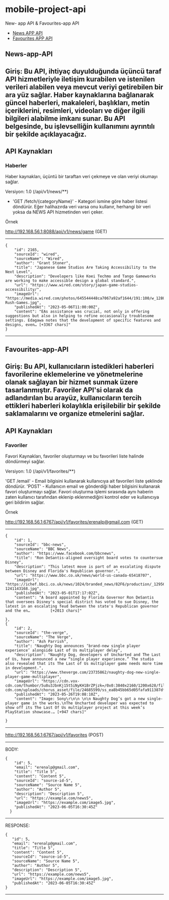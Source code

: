 # mobile-project-api
New- app API &amp; Favourites-app API

* [News APP API](#News-app-API)
* [Favourites APP API](#Favourites-app-API)

## News-app-API ##

## Giriş: Bu API, ihtiyaç duyulduğunda üçüncü taraf API hizmetleriyle iletişim kurabilen ve istenilen verileri alabilen veya mevcut veriyi getirebilen bir ara yüz sağlar. Haber kaynaklarına bağlanarak güncel haberleri, makaleleri, başlıkları, metin içeriklerini, resimleri, videoları ve diğer ilgili bilgileri alabilme imkanı sunar. Bu API belgesinde, bu işlevselliğin kullanımını ayrıntılı bir şekilde açıklayacağız.

## API Kaynakları

### Haberler

Haber kaynakları, üçüntü bir taraftan veri çekmeye ve olan veriyi okumayı sağlar.

Versiyon: 1.0 (/api/v1/news/**)

- 'GET /fetch/{categoryName}' - Kategori ismine göre haber listesi döndürür. Eğer halihazırda veri varsa onu kullanır, herhangi bir veri yoksa da NEWS API hizmetinden veri çeker.

Örnek

http://192.168.56.1:8088/api/v1/news/game (GET)
***********************************************
```
{
    "id": 2165,
    "sourceId": "wired",
    "sourceName": "Wired",
    "author": "Grant Stoner",
    "title": "Japanese Game Studios Are Taking Accessibility to the Next Level",
    "description": "Developers like Koei Techmo and Tango Gameworks are working to make accessible design a global standard.",
    "url": "https://www.wired.com/story/japan-game-studios-accessibility/",
    "imageUrl": "https://media.wired.com/photos/645544448ca7067a92af1644/191:100/w_1280,c_limit/HiFi-Rush-Games.jpg",
    "publishedAt": "2023-05-06T11:00:00Z",
    "content": "EAs assistance was crucial, not only in offering suggestions but also in helping to refine occasionally troublesome settings. Edagawa notes that the development of specific features and designs, even… [+3367 chars]"
}
```
***********************************************

## Favourites-app-API ##

## Giriş: Bu API, kullanıcıların istedikleri haberleri favorilerine eklemelerine ve yönetmelerine olanak sağlayan bir hizmet sunmak üzere tasarlanmıştır. Favoriler API'si olarak da adlandırılan bu arayüz, kullanıcıların tercih ettikleri haberleri kolaylıkla erişilebilir bir şekilde saklamalarını ve organize etmelerini sağlar.

## API Kaynakları

### Favoriler

Favori Kaynakları, favoriler oluşturmayı ve bu favorileri liste halinde döndürmeyi sağlar.

Versiyon: 1.0 (/api/v1/favorites/**)

'GET /email' - Email bilgisini kullanarak kullanıcıya ait favorileri liste şeklinde döndürür.
'POST' - Kullanıcın email ve gönderdiği haber bilgisini kullanarak favori oluşturmayı sağlar. Favori oluşturma işlemi sırasında aynı haberin zaten kullanıcı tarafından eklenip eklenmediğini kontrol eder ve kullanıcıya geri bildirim sağlar.

Örnek

http://192.168.56.1:6767/api/v1/favorites/erenalp@gmail.com (GET)
***********************************************
```
{
    "id": 1,
    "sourceId": "bbc-news",
    "sourceName": "BBC News",
    "author": "https://www.facebook.com/bbcnews",
    "title": "Ron DeSantis-aligned oversight board votes to countersue Disney",
    "description": "This latest move is part of an escalating dispute between Disney and Florida's Republican governor.",
    "url": "https://www.bbc.co.uk/news/world-us-canada-65418707",
    "imageUrl": "https://ichef.bbci.co.uk/news/1024/branded_news/82F6/production/_129562533_gettyimages-1241143168.jpg",
    "publishedAt": "2023-05-01T17:17:02Z",
    "content": "A board appointed by Florida Governor Ron DeSantis that oversees Disney's special district has voted to sue Disney, the latest in an escalating feud between the state's Republican governor and the en…         [+2013 chars]"
    
}, 
{
    "id": 2,
    "sourceId": "the-verge",
    "sourceName": "The Verge",
    "author": "Ash Parrish",
    "title": "Naughty Dog announces ‘brand-new single player experience’ alongside Last of Us multiplayer delay",
    "description": "Naughty Dog, developers of Uncharted and The Last of Us, have announced a new “single player experience.” The studio also revealed that its The Last of Us multiplayer game needs more time in development.",
    "url": "https://www.theverge.com/23735862/naughty-dog-new-single-player-game-multiplayer",
    "imageUrl": "https://cdn.vox-cdn.com/thumbor/5u8u3JbnKj15t5iNyKH1BrZPjzk=/0x0:3840x2160/1200x628/filters:focal(2355x1045:2356x1046)/cdn.vox-cdn.com/uploads/chorus_asset/file/24685599/ss_ea8b45bb65d05fafa911387df16399ead11e6878.jpg",
    "publishedAt": "2023-05-26T19:08:10Z",
    "content": "Image: Sony\r\n\n \n\n Naughty Dog’s got a new single-player game in the works.\nThe Uncharted developer was expected to show off its The Last Of Us multiplayer project at this week’s PlayStation showcase.… [+947 chars]"
    
}
```
***********************************************

http://192.168.56.1:6767/api/v1/favorites (POST)
***********************************************
BODY:
```
{
    "id": 5,
    "email": "erenalp@gmail.com",
    "title": "Title 5",
    "content": "Content 5",
    "sourceId": "source-id-5",
    "sourceName": "Source Name 5",
    "author": "Author 5",
    "description": "Description 5",
    "url": "https://example.com/news5",
    "imageUrl": "https://example.com/image5.jpg",
    "publishedAt": "2023-06-05T16:30:45Z"
  }
  ```
***********************************************  
 RESPONSE:
 ```
 {
    "id": 5,
    "email": "erenalp@gmail.com",
    "title": "Title 5",
    "content": "Content 5",
    "sourceId": "source-id-5",
    "sourceName": "Source Name 5",
    "author": "Author 5",
    "description": "Description 5",
    "url": "https://example.com/news5",
    "imageUrl": "https://example.com/image5.jpg",
    "publishedAt": "2023-06-05T16:30:45Z"
}
```
***********************************************










